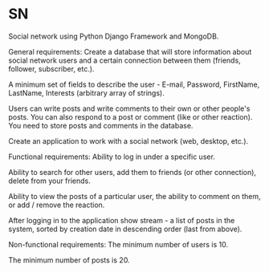 # SN
Social network using Python Django Framework and MongoDB.

General requirements:
Create a database that will store information about social network users and a certain connection between them (friends, follower, subscriber, etc.).

A minimum set of fields to describe the user - E-mail, Password, FirstName, LastName, Interests (arbitrary array of strings).

Users can write posts and write comments to their own or other people's posts. You can also respond to a post or comment (like or other reaction). You need to store posts and comments in the database.

Create an application to work with a social network (web, desktop, etc.).

Functional requirements:
Ability to log in under a specific user.

Ability to search for other users, add them to friends (or other connection), delete from your friends.

Ability to view the posts of a particular user, the ability to comment on them, or add / remove the reaction.

After logging in to the application show stream - a list of posts in the system, sorted by creation date in descending order (last from above).

Non-functional requirements:
The minimum number of users is 10.

The minimum number of posts is 20.

